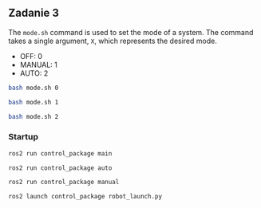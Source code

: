 


## Zadanie 3

The `mode.sh` command is used to set the mode of a system. The command takes a single argument, `X`, which represents the desired mode.

- OFF: 0
- MANUAL: 1
- AUTO: 2

```bash
bash mode.sh 0
```

```bash
bash mode.sh 1
```

```bash
bash mode.sh 2
```

### Startup



```bash
ros2 run control_package main
```

```bash
ros2 run control_package auto
```

```bash
ros2 run control_package manual
```



```bash
ros2 launch control_package robot_launch.py
```